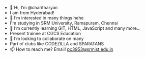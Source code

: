 - 👋 Hi, I’m @charitharyan
- I am from Hyderabad!
- 👀 I’m interested in many things hehe
- I'm studying in SRM University, Ramapuram, Chennai
- 🌱 I’m currently learning GIT, HTML, JavaScript and many more...
- Present trainee at CGCS Education
- 💞️ I’m looking to collaborate on many
- Part of clubs like CODEZILLA and SPARATANS
- 📫 How to reach me? Email! pc3953@srmist.edu.in

<!---
charitharyan/charitharyan is a ✨ special ✨ repository because its `README.md` (this file) appears on your GitHub profile.
You can click the Preview link to take a look at your changes.
--->
